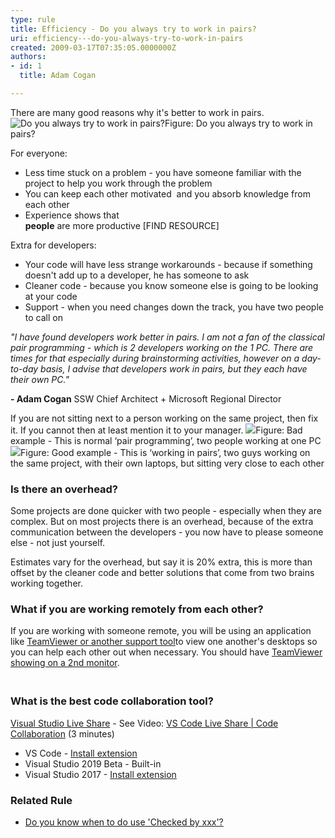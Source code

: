```yaml
---
type: rule
title: Efficiency - Do you always try to work in pairs?
uri: efficiency---do-you-always-try-to-work-in-pairs
created: 2009-03-17T07:35:05.0000000Z
authors:
- id: 1
  title: Adam Cogan

---
```


 ​​​There are many good reasons why it's better to work in pairs. <br>
 ![Do you always try to work in pairs?](/PublishingImages/ProjectManagement_PairProgramming_Luge.jpg)​Figure: Do you always try to work in pairs?

For everyone:

- Less time stuck on a problem - you have someone familiar with the project to help you work through the problem
- You can keep each other motivated  and you absorb knowledge from each other
- Experience shows that <br>      **people** are more productive [FIND RESOURCE]


Extra for d​evelopers:

- Your code will have less strange workarounds - because if something doesn't add up to a developer, he has someone to ask
- Cleaner code - because you know someone else is going to be looking at your code
- Support - when you need changes down the track, you have two people to call on


*"I have found developers work better in pairs. I am not a fan of the classical pair programming - which is 2 developers working on the 1 PC. There are times for that especially during brainstorming activities, however on a day-to-day basis, I advise that developers work in pairs, but they each have their own PC."*

**- Adam Cogan​**
SSW Chief Architect + Microsoft Regional Director



If you are not sitting next to a person working on the same project, then fix it. If you cannot then at least mention it to your manager.
![](/PublishingImages/PairProgramming01.jpg)Figure: Bad example - This is normal ‘pair programming’, two people working at one PC![](/PublishingImages/PairProgramming02_Small.jpg)Figure: Good example - This is ‘working in pairs’, two guys working on the same project, with their own laptops, but sitting very close to each other 
###    Is there an overhead?

Some projects are done quicker with two people - especially when they are complex. But on most projects there is an overhead, because of the extra communication between the developers - you now have to please someone else - not just yourself.

Estimates vary for the overhead, but say it is 20% extra, this is more than offset by the cleaner code and better solutions that come from two brains working together.

###    What if you are working remotely from each other?

If you are working with someone remote, you will be using an application like     [TeamViewer or another support tool](/_layouts/15/FIXUPREDIRECT.ASPX?WebId=3dfc0e07-e23a-4cbb-aac2-e778b71166a2&amp;TermSetId=07da3ddf-0924-4cd2-a6d4-a4809ae20160&amp;TermId=f5be979b-fa7e-4bad-8a47-60fccd308df6)to view one another's desktops so you can help each other out when necessary. You should have     [TeamViewer showing on a 2nd monitor](/_layouts/15/FIXUPREDIRECT.ASPX?WebId=3dfc0e07-e23a-4cbb-aac2-e778b71166a2&amp;TermSetId=07da3ddf-0924-4cd2-a6d4-a4809ae20160&amp;TermId=c5320def-3f58-48ef-8ffd-06a64e1d34f6).

###  <br>What is the best code collaboration tool?
[Visual Studio Live Share](https&#58;//visualstudio.microsoft.com/services/live-share/) - See Video: [VS Code Live Share | Code Collaboration](https&#58;//www.youtube.com/watch?v=xwVQlFFre6Q) (3 minutes)




- VS Code - [Install extension](https&#58;//marketplace.visualstudio.com/items?itemName=MS-vsliveshare.vsliveshare)
- Visual Studio 2019 Beta - Built-in
- Visual Studio 2017 - [Install extension](https&#58;//marketplace.visualstudio.com/items?itemName=MS-vsliveshare.vsls-vs)​


### Related Rule​




- [​Do you know when to do use 'Checked by xxx'?​](/_layouts/15/FIXUPREDIRECT.ASPX?WebId=3dfc0e07-e23a-4cbb-aac2-e778b71166a2&amp;TermSetId=07da3ddf-0924-4cd2-a6d4-a4809ae20160&amp;TermId=b44ce620-2be6-4c95-ba62-cb6b36bfbb4a)



